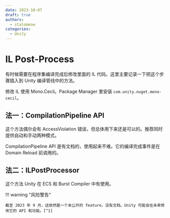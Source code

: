 ```yaml
---
date: 2023-10-07
draft: true
authors:
  - stalomeow
categories:
  - Unity
---
```


# IL Post-Process

有时候需要在程序集编译完成后修改里面的 IL 代码。这里主要记录一下把这个步骤插入到 Unity 编译管线中的方法。

修改 IL 使用 Mono.Cecil。Package Manager 里安装 `com.unity.nuget.mono-cecil`。

<!-- more -->

## 法一：CompilationPipeline API

这个方法偶尔会有 AccessViolation 错误，但总体用下来还是可以的。推荐同时提供自动和手动两种模式。

CompilationPipeline API 是有文档的，使用起来不难。它的编译完成事件是在 Domain Reload 前调用的。

## 法二：ILPostProcessor

这个方法 Unity 在 ECS 和 Burst Compiler 中有使用。

!!! warning "风险警告"

    截至 2023 年 9 月，这依然是一个未公开的 feature，没有文档。Unity 可能会在未来修改它的 API 和功能。[^1]

[^1]: [How does Unity do CodeGen and why can't I do it myself? - Unity Forum](https://forum.unity.com/threads/how-does-unity-do-codegen-and-why-cant-i-do-it-myself.853867/#post-5646937)